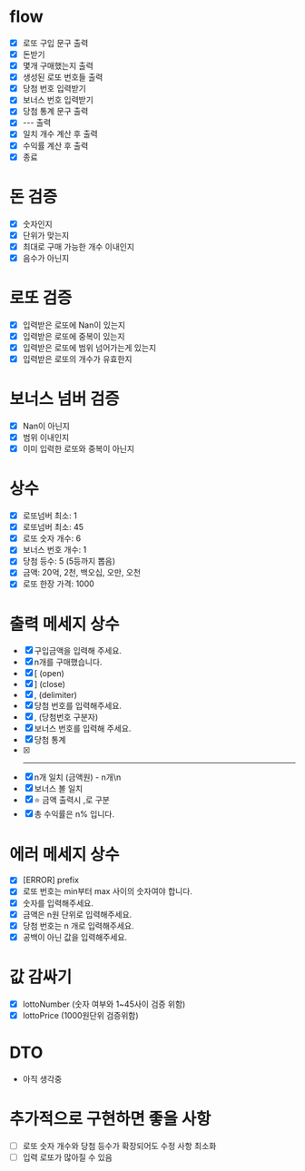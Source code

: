 # flow

- [x] 로또 구입 문구 출력
- [x] 돈받기
- [x] 몇개 구매했는지 출력
- [x] 생성된 로또 번호들 출력
- [x] 당첨 번호 입력받기
- [x] 보너스 번호 입력받기
- [x] 당첨 통계 문구 출력
- [x] --- 출력
- [x] 일치 개수 계산 후 출력
- [x] 수익률 계산 후 출력
- [x] 종료

# 돈 검증
- [x] 숫자인지
- [x] 단위가 맞는지
- [x] 최대로 구매 가능한 개수 이내인지
- [x] 음수가 아닌지

# 로또 검증 
- [x] 입력받은 로또에 Nan이 있는지
- [x] 입력받은 로또에 중복이 있는지
- [x] 입력받은 로또에 범위 넘어가는게 있는지
- [x] 입력받은 로또의 개수가 유효한지

# 보너스 넘버 검증
- [x] Nan이 아닌지
- [x] 범위 이내인지
- [x] 이미 입력한 로또와 중복이 아닌지

# 상수

- [x] 로또넘버 최소: 1
- [x] 로또넘버 최소: 45
- [x] 로또 숫자 개수: 6
- [x] 보너스 번호 개수: 1
- [x] 당첨 등수: 5 (5등까지 뽑음)
- [x] 금액: 20억, 2천, 백오십, 오만, 오천
- [x] 로또 한장 가격: 1000

# 출력 메세지 상수

- [x] 구입금액을 입력해 주세요.
- [x] n개를 구매했습니다.
- [x] [ (open)
- [x] ] (close)
- [x] , (delimiter)
- [x] 당첨 번호를 입력해주세요.
- [x] , (당첨번호 구분자)
- [x] 보너스 번호를 입력해 주세요.
- [x] 당첨 통계
- [x] ***
- [x] n개 일치 (금액원) - n개\n
- [x] 보너스 볼 일치
- [x] ⭐️ 금액 출력시 ,로 구분
- [x] 총 수익률은 n% 입니다.

# 에러 메세지 상수

- [x] [ERROR] prefix
- [x] 로또 번호는 min부터 max 사이의 숫자여야 합니다.
- [x] 숫자를 입력해주세요.
- [x] 금액은 n원 단위로 입력해주세요.
- [x] 당첨 번호는 n 개로 입력해주세요.
- [x] 공백이 아닌 값을 입력해주세요.

# 값 감싸기

- [x] lottoNumber (숫자 여부와 1~45사이 검증 위함)
- [x] lottoPrice (1000원단위 검증위함)

# DTO

- 아직 생각중

# 추가적으로 구현하면 좋을 사항

- [ ] 로또 숫자 개수와 당첨 등수가 확장되어도 수정 사항 최소화
- [ ] 입력 로또가 많아질 수 있음